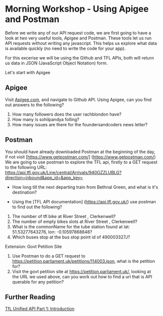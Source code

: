 # Morning Workshop - Using Apigee and Postman

Before we write any of our API request code, we are first going to have a look at two very useful tools, Apigee and Postman. These tools let us run API requests without writing any javascript. This helps us explore what data is available quickly (no need to write the code for your app).

For this excerise we will be using the Github and TFL APIs, both will return us data in JSON (JavaScript Object Notation) form.

Let's start with Apigee

## Apigee
 Visit [Apigee.com](apigee.com), and navigate to Github API. Using Apigee, can you find out answers to the following?

 1. How many followers does the user rachblondon have?
 2. How many is sohilpandya folling?
 3. How many issues are there for the foundersandcoders news letter?

 ## Postman
 You should have already downloaded Postman at the beginning of the day, if not visit [https://www.getpostman.com/] (https://www.getpostman.com/)
 We are going to use postman to explore the TFL api, firstly to a GET request to the following URL: https://api.tfl.gov.uk/Line/central/Arrivals/940GZZLUBLG?direction=inbound&app_id=&app_key=

 + How long till the next departing train from Bethnal Green, and what is it's destination?

 + Using the [TFL API documentation] (https://api.tfl.gov.uk/) use postman to find out the following?

1. The number of tfl bike at River Street , Clerkenwell?
2. The number of empty bikes slots at River Street , Clerkenwell?
3. What is the commonName for the tube station found at lat: 51.53277643276, lon: -0.10597868848?
4. Which buses stop at the bus stop point id of 490003327J?

Extension: Govt Petition Site

1. Use Postman to do a GET request to https://petition.parliament.uk/petitions/114003.json, what is the petition for?
2. Visit the govt petition site at https://petition.parliament.uk/, looking at the URL we used above, can you work out how to find a url that is API querable for any petition?


## Further Reading 
[TfL Unified API Part 1: Introduction](http://blog.tfl.gov.uk/2015/10/01/tfl-unified-api-part-1-introduction/)
